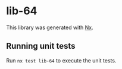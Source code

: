 # lib-64

This library was generated with [Nx](https://nx.dev).

## Running unit tests

Run `nx test lib-64` to execute the unit tests.
